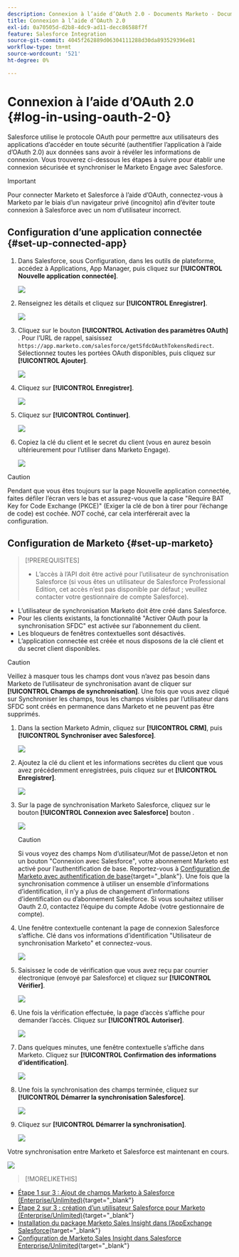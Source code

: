 ```yaml
---
description: Connexion à l’aide d’OAuth 2.0 - Documents Marketo - Documentation du produit
title: Connexion à l’aide d’OAuth 2.0
exl-id: 0a70505d-d2b8-4dc9-ad11-decc86588f7f
feature: Salesforce Integration
source-git-commit: 4045f262889d06304111288d30da893529396e81
workflow-type: tm+mt
source-wordcount: '521'
ht-degree: 0%

---
```


# Connexion à l’aide d’OAuth 2.0 {#log-in-using-oauth-2-0}

Salesforce utilise le protocole OAuth pour permettre aux utilisateurs des applications d’accéder en toute sécurité (authentifier l’application à l’aide d’OAuth 2.0) aux données sans avoir à révéler les informations de connexion. Vous trouverez ci-dessous les étapes à suivre pour établir une connexion sécurisée et synchroniser le Marketo Engage avec Salesforce.

>[!IMPORTANT]
>
>Pour connecter Marketo et Salesforce à l’aide d’OAuth, connectez-vous à Marketo par le biais d’un navigateur privé (incognito) afin d’éviter toute connexion à Salesforce avec un nom d’utilisateur incorrect.

## Configuration d’une application connectée {#set-up-connected-app}

1. Dans Salesforce, sous Configuration, dans les outils de plateforme, accédez à Applications, App Manager, puis cliquez sur **[!UICONTROL Nouvelle application connectée]**.

   ![](assets/setting-up-oauth-2-1.png)

1. Renseignez les détails et cliquez sur **[!UICONTROL Enregistrer]**.

   ![](assets/setting-up-oauth-2-2.png)

1. Cliquez sur le bouton **[!UICONTROL Activation des paramètres OAuth]** . Pour l’URL de rappel, saisissez `https://app.marketo.com/salesforce/getSfdcOAuthTokensRedirect`. Sélectionnez toutes les portées OAuth disponibles, puis cliquez sur **[!UICONTROL Ajouter]**.

   ![](assets/setting-up-oauth-2-3.png)

1. Cliquez sur **[!UICONTROL Enregistrer]**.

   ![](assets/setting-up-oauth-2-4.png)

1. Cliquez sur **[!UICONTROL Continuer]**.

   ![](assets/setting-up-oauth-2-5.png)

1. Copiez la clé du client et le secret du client (vous en aurez besoin ultérieurement pour l’utiliser dans Marketo Engage).

   ![](assets/setting-up-oauth-2-6.png)

>[!CAUTION]
>
>Pendant que vous êtes toujours sur la page Nouvelle application connectée, faites défiler l’écran vers le bas et assurez-vous que la case &quot;Require BAT Key for Code Exchange (PKCE)&quot; (Exiger la clé de bon à tirer pour l’échange de code) est cochée. _NOT_ coché, car cela interférerait avec la configuration.

## Configuration de Marketo {#set-up-marketo}

>[!PREREQUISITES]
>
>* L’accès à l’API doit être activé pour l’utilisateur de synchronisation Salesforce (si vous êtes un utilisateur de Salesforce Professional Edition, cet accès n’est pas disponible par défaut ; veuillez contacter votre gestionnaire de compte Salesforce).
* L’utilisateur de synchronisation Marketo doit être créé dans Salesforce.
* Pour les clients existants, la fonctionnalité &quot;Activer OAuth pour la synchronisation SFDC&quot; est activée sur l’abonnement du client.
* Les bloqueurs de fenêtres contextuelles sont désactivés.
* L’application connectée est créée et nous disposons de la clé client et du secret client disponibles.

>[!CAUTION]
>
Veillez à masquer tous les champs dont vous n’avez pas besoin dans Marketo de l’utilisateur de synchronisation avant de cliquer sur **[!UICONTROL Champs de synchronisation]**. Une fois que vous avez cliqué sur Synchroniser les champs, tous les champs visibles par l’utilisateur dans SFDC sont créés en permanence dans Marketo et ne peuvent pas être supprimés.

1. Dans la section Marketo Admin, cliquez sur **[!UICONTROL CRM]**, puis **[!UICONTROL Synchroniser avec Salesforce]**.

   ![](assets/setting-up-oauth-2-7.png)

1. Ajoutez la clé du client et les informations secrètes du client que vous avez précédemment enregistrées, puis cliquez sur et **[!UICONTROL Enregistrer]**.

   ![](assets/setting-up-oauth-2-8.png)

1. Sur la page de synchronisation Marketo Salesforce, cliquez sur le bouton **[!UICONTROL Connexion avec Salesforce]** bouton .

   ![](assets/setting-up-oauth-2-9.png)

   >[!CAUTION]
   >
   Si vous voyez des champs Nom d’utilisateur/Mot de passe/Jeton et non un bouton &quot;Connexion avec Salesforce&quot;, votre abonnement Marketo est activé pour l’authentification de base. Reportez-vous à [Configuration de Marketo avec authentification de base](/help/marketo/product-docs/crm-sync/salesforce-sync/setup/enterprise-unlimited-edition/step-3-of-3-connect-marketo-and-salesforce-enterprise-unlimited.md){target="_blank"}. Une fois que la synchronisation commence à utiliser un ensemble d’informations d’identification, il n’y a plus de changement d’informations d’identification ou d’abonnement Salesforce. Si vous souhaitez utiliser Oauth 2.0, contactez l’équipe du compte Adobe (votre gestionnaire de compte).

1. Une fenêtre contextuelle contenant la page de connexion Salesforce s’affiche. Clé dans vos informations d’identification &quot;Utilisateur de synchronisation Marketo&quot; et connectez-vous.

   ![](assets/setting-up-oauth-2-10.png)

1. Saisissez le code de vérification que vous avez reçu par courrier électronique (envoyé par Salesforce) et cliquez sur **[!UICONTROL Vérifier]**.

   ![](assets/setting-up-oauth-2-11.png)

1. Une fois la vérification effectuée, la page d’accès s’affiche pour demander l’accès. Cliquez sur **[!UICONTROL Autoriser]**.

   ![](assets/setting-up-oauth-2-12.png)

1. Dans quelques minutes, une fenêtre contextuelle s’affiche dans Marketo. Cliquez sur **[!UICONTROL Confirmation des informations d’identification]**.

   ![](assets/setting-up-oauth-2-13.png)

1. Une fois la synchronisation des champs terminée, cliquez sur **[!UICONTROL Démarrer la synchronisation Salesforce]**.

   ![](assets/setting-up-oauth-2-14.png)

1. Cliquez sur **[!UICONTROL Démarrer la synchronisation]**.

   ![](assets/setting-up-oauth-2-15.png)

Votre synchronisation entre Marketo et Salesforce est maintenant en cours.

![](assets/setting-up-oauth-2-16.png)

>[!MORELIKETHIS]
>
* [Étape 1 sur 3 : Ajout de champs Marketo à Salesforce (Enterprise/Unlimited)](/help/marketo/product-docs/crm-sync/salesforce-sync/setup/enterprise-unlimited-edition/step-1-of-3-add-marketo-fields-to-salesforce-enterprise-unlimited.md){target="_blank"}
* [Étape 2 sur 3 : création d’un utilisateur Salesforce pour Marketo (Enterprise/Unlimited)](/help/marketo/product-docs/crm-sync/salesforce-sync/setup/enterprise-unlimited-edition/step-2-of-3-create-a-salesforce-user-for-marketo-enterprise-unlimited.md){target="_blank"}
* [Installation du package Marketo Sales Insight dans l’AppExchange Salesforce](/help/marketo/product-docs/marketo-sales-insight/msi-for-salesforce/installation/install-marketo-sales-insight-package-in-salesforce-appexchange.md){target="_blank"}
* [Configuration de Marketo Sales Insight dans Salesforce Enterprise/Unlimited](/help/marketo/product-docs/marketo-sales-insight/msi-for-salesforce/configuration/configure-marketo-sales-insight-in-salesforce-enterprise-unlimited.md){target="_blank"}
